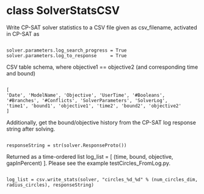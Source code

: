 # class SolverStatsCSV

Write CP-SAT solver statistics to a CSV file given as csv_filename,
activated in CP-SAT as

<pre><code>
solver.parameters.log_search_progress = True
solver.parameters.log_to_response     = True
</code></pre>

CSV table schema, where objective1 == objective2 (and corresponding time and bound)
<pre><code>
[
'Date', 'ModelName', 'Objective', 'UserTime', '#Booleans', '#Branches', '#Conflicts', 'SolverParameters', 'SolverLog',
'time1', 'bound1', 'objective1', 'time2', 'bound2', 'objective2'
]
</code></pre>

Additionally, get the bound/objective history from the CP-SAT log response string after solving.
<pre><code>
responseString = str(solver.ResponseProto())
</code></pre>

Returned as a time-ordered list log_list = [ (time, bound, objective, gapInPercent) ].
Please see the example testCircles_FromLog.py.

<pre><code>
log_list = csv.write_stats(solver, "circles_%d_%d" % (num_circles_dim, radius_circles), responseString)
</code></pre>

